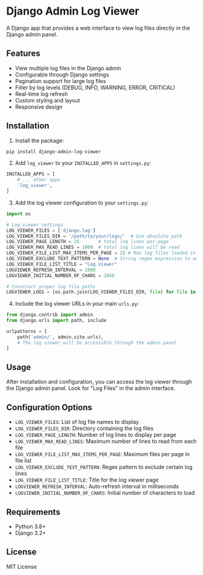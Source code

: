 # Django Admin Log Viewer

A Django app that provides a web interface to view log files directly in the Django admin panel.

## Features

- View multiple log files in the Django admin
- Configurable through Django settings
- Pagination support for large log files
- Filter by log levels (DEBUG, INFO, WARNING, ERROR, CRITICAL)
- Real-time log refresh
- Custom styling and layout
- Responsive design

## Installation

1. Install the package:
```bash
pip install django-admin-log-viewer
```

2. Add `log_viewer` to your `INSTALLED_APPS` in `settings.py`:
```python
INSTALLED_APPS = [
    # ... other apps
    'log_viewer',
]
```

3. Add the log viewer configuration to your `settings.py`:
```python
import os

# Log viewer settings
LOG_VIEWER_FILES = ['django.log']
LOG_VIEWER_FILES_DIR = '/path/to/your/logs/'  # Use absolute path
LOG_VIEWER_PAGE_LENGTH = 25       # total log lines per-page
LOG_VIEWER_MAX_READ_LINES = 1000  # total log lines will be read
LOG_VIEWER_FILE_LIST_MAX_ITEMS_PER_PAGE = 25 # Max log files loaded in Datatable per page
LOG_VIEWER_EXCLUDE_TEXT_PATTERN = None  # String regex expression to exclude the log from line
LOG_VIEWER_FILE_LIST_TITLE = "Log Viewer"
LOGVIEWER_REFRESH_INTERVAL = 1000
LOGVIEWER_INITIAL_NUMBER_OF_CHARS = 2048

# Construct proper log file paths
LOGVIEWER_LOGS = [os.path.join(LOG_VIEWER_FILES_DIR, file) for file in LOG_VIEWER_FILES]
```

4. Include the log viewer URLs in your main `urls.py`:
```python
from django.contrib import admin
from django.urls import path, include

urlpatterns = [
    path('admin/', admin.site.urls),
    # The log viewer will be accessible through the admin panel
]
```

## Usage

After installation and configuration, you can access the log viewer through the Django admin panel. Look for "Log Files" in the admin interface.

## Configuration Options

- `LOG_VIEWER_FILES`: List of log file names to display
- `LOG_VIEWER_FILES_DIR`: Directory containing the log files
- `LOG_VIEWER_PAGE_LENGTH`: Number of log lines to display per page
- `LOG_VIEWER_MAX_READ_LINES`: Maximum number of lines to read from each file
- `LOG_VIEWER_FILE_LIST_MAX_ITEMS_PER_PAGE`: Maximum files per page in file list
- `LOG_VIEWER_EXCLUDE_TEXT_PATTERN`: Regex pattern to exclude certain log lines
- `LOG_VIEWER_FILE_LIST_TITLE`: Title for the log viewer page
- `LOGVIEWER_REFRESH_INTERVAL`: Auto-refresh interval in milliseconds
- `LOGVIEWER_INITIAL_NUMBER_OF_CHARS`: Initial number of characters to load

## Requirements

- Python 3.8+
- Django 3.2+

## License

MIT License

